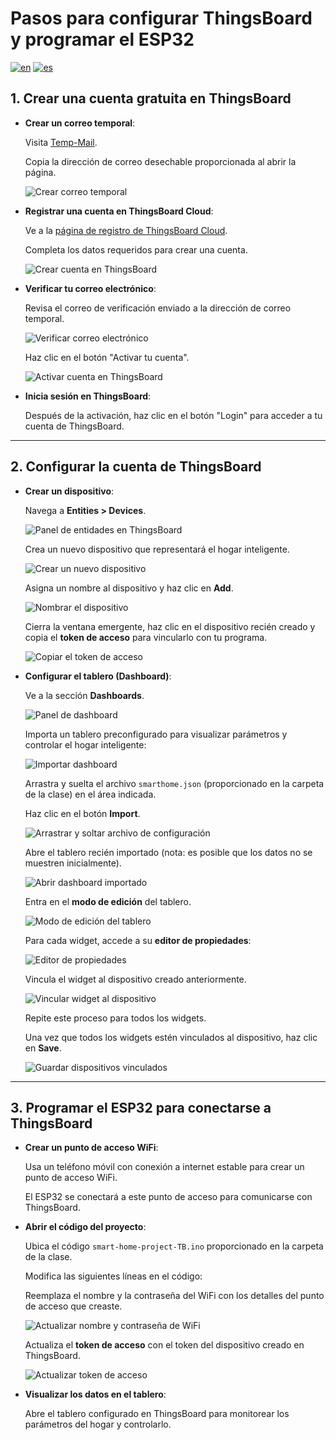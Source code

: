 # Pasos para configurar ThingsBoard y programar el ESP32

[![en](https://img.shields.io/badge/lang-en-red.svg)](https://github.com/Smart-Blueprints/esp32-and-thingsboard-setup-guide/blob/main/lessons/thingsboard%20setup%20for%20esp32/README.md)
[![es](https://img.shields.io/badge/lang-es-yellow.svg)](https://github.com/Smart-Blueprints/esp32-and-thingsboard-setup-guide/blob/main/lessons/thingsboard%20setup%20for%20esp32/README.es.md)

## 1. Crear una cuenta gratuita en ThingsBoard

- **Crear un correo temporal**:
  
  Visita [Temp-Mail](https://temp-mail.org/es/).
  
  Copia la dirección de correo desechable proporcionada al abrir la página.
  
  ![Crear correo temporal](images/creating-temporary-email.png)

- **Registrar una cuenta en ThingsBoard Cloud**:
  
  Ve a la [página de registro de ThingsBoard Cloud](https://thingsboard.cloud/signup).
  
  Completa los datos requeridos para crear una cuenta.

  ![Crear cuenta en ThingsBoard](images/create-thingboard-account.png)

- **Verificar tu correo electrónico**:
  
  Revisa el correo de verificación enviado a la dirección de correo temporal.
  
  ![Verificar correo electrónico](images/verify-email.png)

  Haz clic en el botón "Activar tu cuenta".
  
  ![Activar cuenta en ThingsBoard](images/activate-thingsboard-account.png)

- **Inicia sesión en ThingsBoard**:
  
  Después de la activación, haz clic en el botón "Login" para acceder a tu cuenta de ThingsBoard.

---

## 2. Configurar la cuenta de ThingsBoard
- **Crear un dispositivo**:
  
  Navega a **Entities > Devices**.
  
  ![Panel de entidades en ThingsBoard](images/thingsboard-entities-panel.png)

  Crea un nuevo dispositivo que representará el hogar inteligente.
  
  ![Crear un nuevo dispositivo](images/create-new-device.png)

  Asigna un nombre al dispositivo y haz clic en **Add**.
  
  ![Nombrar el dispositivo](images/naming-the-new-device.png)

  Cierra la ventana emergente, haz clic en el dispositivo recién creado y copia el **token de acceso** para vincularlo con tu programa.
  
  ![Copiar el token de acceso](images/copy-access-token.png)

- **Configurar el tablero (Dashboard)**:
  
  Ve a la sección **Dashboards**.
  
  ![Panel de dashboard](images/dashboard-panel.png)

  Importa un tablero preconfigurado para visualizar parámetros y controlar el hogar inteligente:
  
  ![Importar dashboard](images/import-dashboard.png)
  
  Arrastra y suelta el archivo `smarthome.json` (proporcionado en la carpeta de la clase) en el área indicada.
  
  Haz clic en el botón **Import**.
  
  ![Arrastrar y soltar archivo de configuración](images/drag-and-drop-config-file.png)

  Abre el tablero recién importado (nota: es posible que los datos no se muestren inicialmente).
  
  ![Abrir dashboard importado](images/open-imported-dashboard.png)

  Entra en el **modo de edición** del tablero.
  
  ![Modo de edición del tablero](images/dashboard-edit-mode.png)

  Para cada widget, accede a su **editor de propiedades**:
  
  ![Editor de propiedades](images/property-editor.png)

  Vincula el widget al dispositivo creado anteriormente.
  
  ![Vincular widget al dispositivo](images/link-widget-to-device.png)

  Repite este proceso para todos los widgets.
  
  Una vez que todos los widgets estén vinculados al dispositivo, haz clic en **Save**.
  
  ![Guardar dispositivos vinculados](images/save-linked-devices.png)

---

## 3. Programar el ESP32 para conectarse a ThingsBoard
- **Crear un punto de acceso WiFi**:
  
  Usa un teléfono móvil con conexión a internet estable para crear un punto de acceso WiFi.
  
  El ESP32 se conectará a este punto de acceso para comunicarse con ThingsBoard.

- **Abrir el código del proyecto**:
  
  Ubica el código `smart-home-project-TB.ino` proporcionado en la carpeta de la clase.
  
  Modifica las siguientes líneas en el código:
  
  Reemplaza el nombre y la contraseña del WiFi con los detalles del punto de acceso que creaste.
  
  ![Actualizar nombre y contraseña de WiFi](images/update-wifi-and-password.png)

  Actualiza el **token de acceso** con el token del dispositivo creado en ThingsBoard.
    
  ![Actualizar token de acceso](images/update-access-token.png)

- **Visualizar los datos en el tablero**:
  
  Abre el tablero configurado en ThingsBoard para monitorear los parámetros del hogar y controlarlo.
